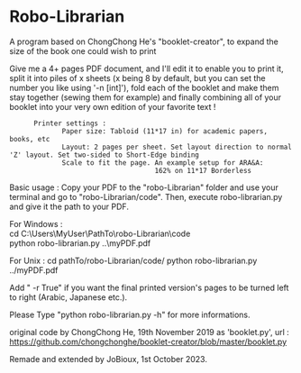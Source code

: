 # Robo-Librarian
A program based on ChongChong He's "booklet-creator", to expand the size of the book one could wish to print


Give me a 4+ pages PDF document, and I'll edit it to enable you to print it, split it into piles 
of x sheets (x being 8 by default, but you can set the number you like using '-n [int]'), fold 
each of the booklet and make them stay together (sewing them for example) and finally combining
all of your booklet into your very own edition of your favorite text !
                                                                      
          Printer settings :
                 Paper size: Tabloid (11*17 in) for academic papers, books, etc 
                 Layout: 2 pages per sheet. Set layout direction to normal 'Z' layout. Set two-sided to Short-Edge binding 
                 Scale to fit the page. An example setup for ARA&A:
                                        162% on 11*17 Borderless 

Basic usage : Copy your PDF to the "robo-Librarian" folder and use your terminal and go to "robo-Librarian/code". 
              Then, execute robo-librarian.py and give it the path to your PDF.
              
  For Windows :  
                cd C:\Users\MyUser\PathTo\robo-Librarian\code\
                python robo-librarian.py ..\myPDF.pdf
      
  For Unix : 
                 cd pathTo/robo-Librarian/code/
                 python robo-librarian.py ../myPDF.pdf

  Add " -r True" if you want the final printed version's pages to be turned left to right (Arabic, Japanese etc.).

  Please Type "python robo-librarian.py -h" for more informations.


    
original code by ChongChong He, 19th November 2019 as 'booklet.py', url : https://github.com/chongchonghe/booklet-creator/blob/master/booklet.py
  
  Remade and extended by JoBioux, 1st October 2023.

